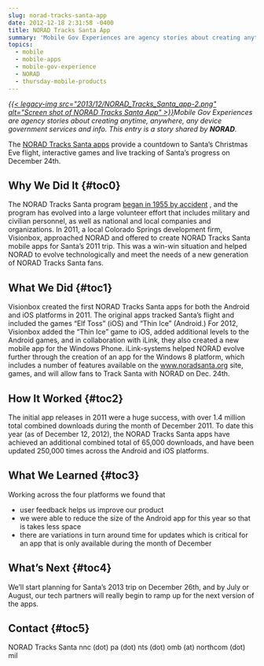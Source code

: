 ```yaml
---
slug: norad-tracks-santa-app
date: 2012-12-18 2:31:58 -0400
title: NORAD Tracks Santa App
summary: 'Mobile Gov Experiences are agency stories about creating anytime, anywhere, any device government services and info. This entry is a story shared by NORAD. The NORAD Tracks Santa apps provide a countdown to Santa&#8217;s Christmas Eve flight, interactive games and live tracking of Santa&#8217;s progress on December 24th. Why'
topics:
  - mobile
  - mobile-apps
  - mobile-gov-experience
  - NORAD
  - thursday-mobile-products
---
```


_[{{< legacy-img src="2013/12/NORAD\_Tracks\_Santa_app-2.png" alt="Screen shot of NORAD Tracks Santa App" >}}](https://s3.amazonaws.com/digitalgov/_legacy-img/2013/12/NORAD_Tracks_Santa_app-2.png)Mobile Gov Experiences are agency stories about creating anytime, anywhere, any device government services and info. This entry is a story shared by **NORAD**._

The <a href="http://www.noradsanta.org/" rel="nofollow">NORAD Tracks Santa apps</a> provide a countdown to Santa&#8217;s Christmas Eve flight, interactive games and live tracking of Santa&#8217;s progress on December 24th.

## <a name="x-Why We Did It"></a>Why We Did It {#toc0}

The NORAD Tracks Santa program <a href="http://www.norad.mil/AboutNORAD/NORADTracksSanta.aspx" rel="nofollow">began in 1955 by accident</a> , and the program has evolved into a large volunteer effort that includes military and civilian personnel, as well as national and local companies and organizations. In 2011, a local Colorado Springs development firm, Visionbox, approached NORAD and offered to create NORAD Tracks Santa mobile apps for Santa&#8217;s 2011 trip. This was a win-win situation and helped NORAD to evolve technologically and meet the needs of a new generation of NORAD Tracks Santa fans.

## <a name="x-What We Did"></a>What We Did {#toc1}

Visionbox created the first NORAD Tracks Santa apps for both the Android and iOS platforms in 2011. The original apps tracked Santa&#8217;s flight and included the games &#8220;Elf Toss&#8221; (iOS) and &#8220;Thin Ice&#8221; (Android.) For 2012, Visionbox added the “Thin Ice” game to iOS, added additional levels to the Android games, and in collaboration with iLink, they also created a new mobile app for the Windows Phone. iLink-systems helped NORAD evolve further through the creation of an app for the Windows 8 platform, which includes a number of features available on the <a href="http://www.noradsanta.org/" rel="nofollow">www.noradsanta.org</a> site, games, and will allow fans to Track Santa with NORAD on Dec. 24th.

## <a name="x-How It Worked"></a>How It Worked {#toc2}

The initial app releases in 2011 were a huge success, with over 1.4 million total combined downloads during the month of December 2011. To date this year (as of December 12, 2012), the NORAD Tracks Santa apps have achieved an additional combined total of 65,000 downloads, and have been updated 250,000 times across the Android and iOS platforms.

## <a name="x-What We Learned"></a>What We Learned {#toc3}

Working across the four platforms we found that

  * user feedback helps us improve our product
  * we were able to reduce the size of the Android app for this year so that is takes less space
  * there are variations in turn around time for updates which is critical for an app that is only available during the month of December

## <a name="x-What's Next"></a>What&#8217;s Next {#toc4}

We&#8217;ll start planning for Santa&#8217;s 2013 trip on December 26th, and by July or August, our tech partners will really begin to ramp up for the next version of the apps.

## <a name="x-Contact"></a>Contact {#toc5}

NORAD Tracks Santa nnc (dot) pa (dot) nts (dot) omb (at) northcom (dot) mil